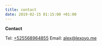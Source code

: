 ```yaml
---
title: contact
date: 2019-02-15 01:15:00 +01:00
---
```


**Contact**

Tel: [+525568964855](tel:+525568964855)
Email: [alex@lexoyo.me](mailto:alex@lexoyo.me)